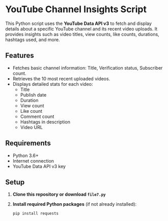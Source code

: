 # YouTube Channel Insights Script

This Python script uses the **YouTube Data API v3** to fetch and display details about a specific YouTube channel and its recent video uploads. It provides insights such as video titles, view counts, like counts, durations, hashtags used, and more.

## Features

- Fetches basic channel information: Title, Verification status, Subscriber count.
- Retrieves the 10 most recent uploaded videos.
- Displays detailed stats for each video:
  - Title
  - Publish date
  - Duration
  - View count
  - Like count
  - Comment count
  - Hashtags in description
  - Video URL

## Requirements

- Python 3.6+
- Internet connection
- YouTube Data API v3 key

## Setup

1. **Clone this repository or download `file7.py`**

2. **Install required Python packages** (if not already installed):
   ```bash
   pip install requests
